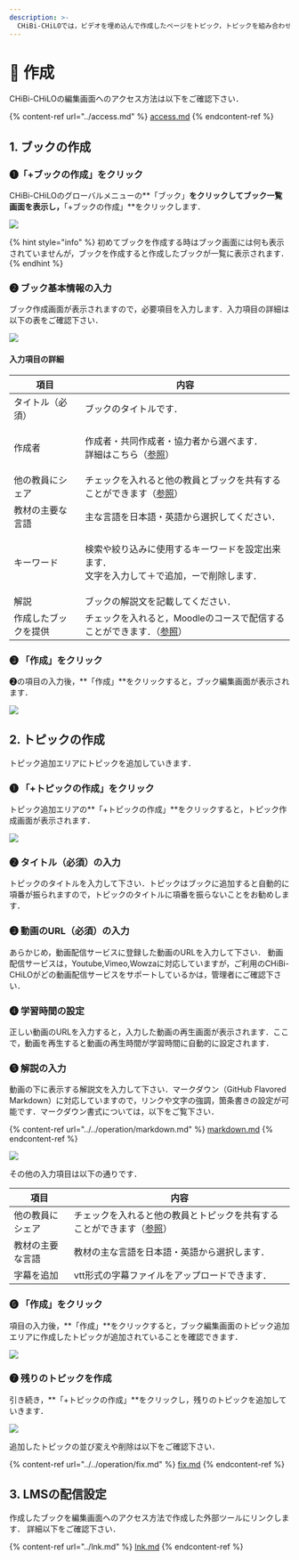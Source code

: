 ```yaml
---
description: >-
  CHiBi-CHiLOでは，ビデオを埋め込んで作成したページをトピック，トピックを組み合わせてまとめたページをブックと呼びます．ここでは，まずブックを作成し，ブックからトピックを追加していく方法を説明します．
---
```


# 🔹 作成

CHiBi-CHiLOの編集画面へのアクセス方法は以下をご確認下さい．

{% content-ref url="../access.md" %}
[access.md](../access.md)
{% endcontent-ref %}

## 1. ブックの作成

### ❶「+ブックの作成」をクリック

CHiBi-CHiLOのグローバルメニューの**「ブック」**をクリックしてブック一覧画面を表示し，**「+ブックの作成」**をクリックします．

![](<../../.gitbook/assets/image (58).png>)

{% hint style="info" %}
初めてブックを作成する時はブック画面には何も表示されていませんが，ブックを作成すると作成したブックが一覧に表示されます．
{% endhint %}

### ❷ ブック基本情報の入力

ブック作成画面が表示されますので，必要項目を入力します．入力項目の詳細は以下の表をご確認下さい．

![](<../../.gitbook/assets/image (260).png>)

#### 入力項目の詳細

| 項目         | 内容                                                                                 |
| ---------- | ---------------------------------------------------------------------------------- |
| タイトル（必須）   | ブックのタイトルです．                                                                        |
| 作成者        | <p>作成者・共同作成者・協力者から選べます．<br>詳細はこちら（<a href="../../operation/creator.md">参照</a>）</p> |
| 他の教員にシェア   | チェックを入れると他の教員とブックを共有することができます（[参照](../../operation/fork.md)）                       |
| 教材の主要な言語   | 主な言語を日本語・英語から選択してください．                                                             |
| キーワード      | <p>検索や絞り込みに使用するキーワードを設定出来ます．<br>文字を入力して＋で追加，ーで削除します．</p>                           |
| 解説         | ブックの解説文を記載してください．                                                                  |
| 作成したブックを提供 | チェックを入れると，Moodleのコースで配信することができます．（[参照](book.md#3-lmsno)）                           |

### ❸ 「作成」をクリック

&#x20;❷の項目の入力後，**「作成」**をクリックすると，ブック編集画面が表示されます．

![](<../../.gitbook/assets/image (174).png>)

## 2. トピックの作成

トピック追加エリアにトピックを追加していきます．

### ❶ 「+トピックの作成」をクリック

トピック追加エリアの**「+トピックの作成」**をクリックすると，トピック作成画面が表示されます．

![](<../../.gitbook/assets/image (321).png>)

### ❷ タイトル（必須）の入力

トピックのタイトルを入力して下さい．トピックはブックに追加すると自動的に項番が振られますので，トピックのタイトルに項番を振らないことをお勧めします．

### ❸ 動画のURL（必須）の入力

あらかじめ，動画配信サービスに登録した動画のURLを入力して下さい． 動画配信サービスは，Youtube,Vimeo,Wowzaに対応していますが，ご利用のCHiBi-CHiLOがどの動画配信サービスをサポートしているかは，管理者にご確認下さい．

### ❹ 学習時間の設定&#x20;

正しい動画のURLを入力すると，入力した動画の再生画面が表示されます．ここで，動画を再生すると動画の再生時間が学習時間に自動的に設定されます．

### ❺ 解説の入力

動画の下に表示する解説文を入力して下さい．マークダウン（GitHub Flavored Markdown）に対応していますので，リンクや文字の強調，箇条書きの設定が可能です．マークダウン書式については，以下をご覧下さい．

{% content-ref url="../../operation/markdown.md" %}
[markdown.md](../../operation/markdown.md)
{% endcontent-ref %}

![](<../../.gitbook/assets/image (310).png>)

その他の入力項目は以下の通りです．

| 項目       | 内容                                                            |
| -------- | ------------------------------------------------------------- |
| 他の教員にシェア | チェックを入れると他の教員とトピックを共有することができます（[参照](../../operation/fork.md)） |
| 教材の主要な言語 | 教材の主な言語を日本語・英語から選択します．                                        |
| 字幕を追加    | vtt形式の字幕ファイルをアップロードできます．                                      |

### ❻ 「作成」をクリック

&#x20;項目の入力後，**「作成」**をクリックすると，ブック編集画面のトピック追加エリアに作成したトピックが追加されていることを確認できます．

![](<../../.gitbook/assets/image (193).png>)

### ❼ 残りのトピックを作成

引き続き，**「+トピックの作成」**をクリックし，残りのトピックを追加していきます．

![](<../../.gitbook/assets/image (118).png>)

追加したトピックの並び変えや削除は以下をご確認下さい．

{% content-ref url="../../operation/fix.md" %}
[fix.md](../../operation/fix.md)
{% endcontent-ref %}

## 3. LMSの配信設定

作成したブックを編集画面へのアクセス方法で作成した外部ツールにリンクします． 詳細以下をご確認下さい．

{% content-ref url="../lnk.md" %}
[lnk.md](../lnk.md)
{% endcontent-ref %}



